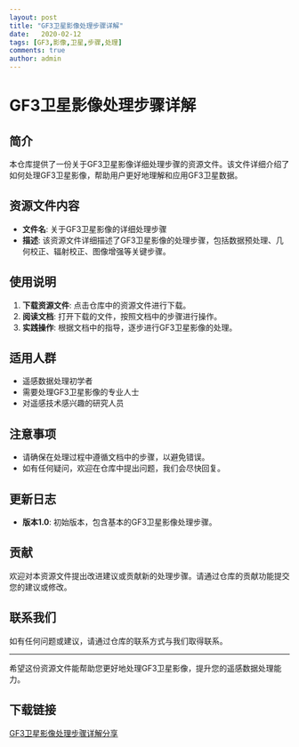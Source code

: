 ```yaml
---
layout: post
title: "GF3卫星影像处理步骤详解"
date:   2020-02-12
tags: [GF3,影像,卫星,步骤,处理]
comments: true
author: admin
---
```

# GF3卫星影像处理步骤详解

## 简介
本仓库提供了一份关于GF3卫星影像详细处理步骤的资源文件。该文件详细介绍了如何处理GF3卫星影像，帮助用户更好地理解和应用GF3卫星数据。

## 资源文件内容
- **文件名**: 关于GF3卫星影像的详细处理步骤
- **描述**: 该资源文件详细描述了GF3卫星影像的处理步骤，包括数据预处理、几何校正、辐射校正、图像增强等关键步骤。

## 使用说明
1. **下载资源文件**: 点击仓库中的资源文件进行下载。
2. **阅读文档**: 打开下载的文件，按照文档中的步骤进行操作。
3. **实践操作**: 根据文档中的指导，逐步进行GF3卫星影像的处理。

## 适用人群
- 遥感数据处理初学者
- 需要处理GF3卫星影像的专业人士
- 对遥感技术感兴趣的研究人员

## 注意事项
- 请确保在处理过程中遵循文档中的步骤，以避免错误。
- 如有任何疑问，欢迎在仓库中提出问题，我们会尽快回复。

## 更新日志
- **版本1.0**: 初始版本，包含基本的GF3卫星影像处理步骤。

## 贡献
欢迎对本资源文件提出改进建议或贡献新的处理步骤。请通过仓库的贡献功能提交您的建议或修改。

## 联系我们
如有任何问题或建议，请通过仓库的联系方式与我们取得联系。

---

希望这份资源文件能帮助您更好地处理GF3卫星影像，提升您的遥感数据处理能力。

## 下载链接

[GF3卫星影像处理步骤详解分享](https://pan.quark.cn/s/366fd289b449)